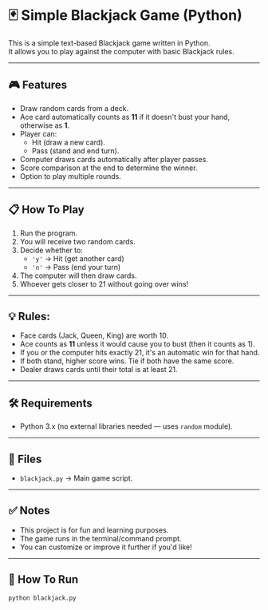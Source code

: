 # 🃏 Simple Blackjack Game (Python)

This is a simple text-based Blackjack game written in Python.  
It allows you to play against the computer with basic Blackjack rules.

---

## 🎮 Features

- Draw random cards from a deck.
- Ace card automatically counts as **11** if it doesn't bust your hand, otherwise as **1**.
- Player can:
  - Hit (draw a new card).
  - Pass (stand and end turn).
- Computer draws cards automatically after player passes.
- Score comparison at the end to determine the winner.
- Option to play multiple rounds.

---

## 📋 How To Play

1. Run the program.
2. You will receive two random cards.
3. Decide whether to:
   - `'y'` → Hit (get another card)
   - `'n'` → Pass (end your turn)
4. The computer will then draw cards.
5. Whoever gets closer to 21 without going over wins!

---

## 💡 Rules:
- Face cards (Jack, Queen, King) are worth 10.
- Ace counts as **11** unless it would cause you to bust (then it counts as 1).
- If you or the computer hits exactly 21, it's an automatic win for that hand.
- If both stand, higher score wins. Tie if both have the same score.
- Dealer draws cards until their total is at least 21.

---

## 🛠️ Requirements

- Python 3.x (no external libraries needed — uses `random` module).

---

## 📂 Files

- `blackjack.py` → Main game script.

---

## ✅ Notes

- This project is for fun and learning purposes.
- The game runs in the terminal/command prompt.
- You can customize or improve it further if you'd like!

---

## 🚀 How To Run

```bash
python blackjack.py
